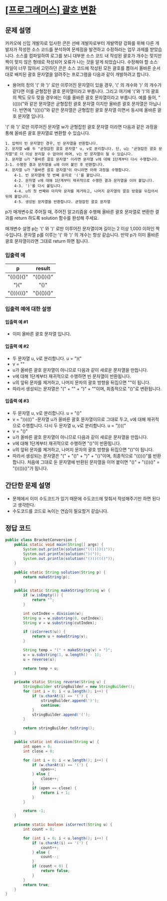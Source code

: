 # [\[프로그래머스\] 괄호 변환](https://programmers.co.kr/learn/courses/30/lessons/60058)

## 문제 설명

카카오에 신입 개발자로 입사한 콘은 선배 개발자로부터 개발역량 강화를 위해 다른 개발자가 작성한 소스 코드를 분석하여 문제점을 발견하고 수정하라는 업무 과제를 받았습니다. 소스를 컴파일하여 로그를 보니 대부분 소스
코드 내 작성된 괄호가 개수는 맞지만 짝이 맞지 않은 형태로 작성되어 오류가 나는 것을 알게 되었습니다. 수정해야 할 소스 파일이 너무 많아서 고민하던 콘은 소스 코드에 작성된 모든 괄호를 뽑아서 올바른 순서대로
배치된 괄호 문자열을 알려주는 프로그램을 다음과 같이 개발하려고 합니다.

- 용어의 정의
  '(' 와 ')' 로만 이루어진 문자열이 있을 경우, '(' 의 개수와 ')' 의 개수가 같다면 이를 균형잡힌 괄호 문자열이라고 부릅니다. 그리고 여기에 '('와 ')'의 괄호의 짝도 모두 맞을 경우에는 이를
  올바른 괄호 문자열이라고 부릅니다. 예를 들어, "(()))("와 같은 문자열은 균형잡힌 괄호 문자열 이지만 올바른 괄호 문자열은 아닙니다. 반면에 "(())()"와 같은 문자열은 균형잡힌 괄호 문자열 이면서
  동시에 올바른 괄호 문자열 입니다.

'(' 와 ')' 로만 이루어진 문자열 w가 균형잡힌 괄호 문자열 이라면 다음과 같은 과정을 통해 올바른 괄호 문자열로 변환할 수 있습니다.

```
1. 입력이 빈 문자열인 경우, 빈 문자열을 반환합니다.
2. 문자열 w를 두 "균형잡힌 괄호 문자열" u, v로 분리합니다. 단, u는 "균형잡힌 괄호 문자열"로 더 이상 분리할 수 없어야 하며, v는 빈 문자열이 될 수 있습니다.
3. 문자열 u가 "올바른 괄호 문자열" 이라면 문자열 v에 대해 1단계부터 다시 수행합니다. 3-1. 수행한 결과 문자열을 u에 이어 붙인 후 반환합니다.
4. 문자열 u가 "올바른 괄호 문자열"이 아니라면 아래 과정을 수행합니다. 
    4-1. 빈 문자열에 첫 번째 문자로 '('를 붙입니다. 
    4-2. 문자열 v에 대해 1단계부터 재귀적으로 수행한 결과 문자열을 이어 붙입니다. 
    4-3. ')'를 다시 붙입니다. 
    4-4. u의 첫 번째와 마지막 문자를 제거하고, 나머지 문자열의 괄호 방향을 뒤집어서 뒤에 붙입니다. 
    4-5. 생성된 문자열을 반환합니다. 균형잡힌 괄호 문자열
```

p가 매개변수로 주어질 때, 주어진 알고리즘을 수행해 올바른 괄호 문자열로 변환한 결과를 return 하도록 solution 함수를 완성해 주세요.

매개변수 설명 p는 '(' 와 ')' 로만 이루어진 문자열이며 길이는 2 이상 1,000 이하인 짝수입니다. 문자열 p를 이루는 '(' 와 ')' 의 개수는 항상 같습니다. 만약 p가 이미 올바른 괄호 문자열이라면
그대로 return 하면 됩니다.

### 입출력 예

p | result
:---: | :---:
"(()())()" | "(()())()"
")(" | "()"
"()))((()" | "()(())()"

### 입출력 예에 대한 설명

#### 입출력 예 #1

- 이미 올바른 괄호 문자열 입니다.

#### 입출력 예 #2

- 두 문자열 u, v로 분리합니다. u = ")("
- v = ""
- u가 올바른 괄호 문자열이 아니므로 다음과 같이 새로운 문자열을 만듭니다.
- v에 대해 1단계부터 재귀적으로 수행하면 빈 문자열이 반환됩니다.
- u의 앞뒤 문자를 제거하고, 나머지 문자의 괄호 방향을 뒤집으면 ""이 됩니다.
- 따라서 생성되는 문자열은 "(" + "" + ")" + ""이며, 최종적으로 "()"로 변환됩니다.

#### 입출력 예 #3

- 두 문자열 u, v로 분리합니다. u = "()"
- v = "))((()"
  -문자열 u가 올바른 괄호 문자열이므로 그대로 두고, v에 대해 재귀적으로 수행합니다. 다시 두 문자열 u, v로 분리합니다. u = "))(("
- v = "()"
- u가 올바른 괄호 문자열이 아니므로 다음과 같이 새로운 문자열을 만듭니다.
- v에 대해 1단계부터 재귀적으로 수행하면 "()"이 반환됩니다.
- u의 앞뒤 문자를 제거하고, 나머지 문자의 괄호 방향을 뒤집으면 "()"이 됩니다.
- 따라서 생성되는 문자열은 "(" + "()" + ")" + "()"이며, 최종적으로 "(())()"를 반환합니다. 처음에 그대로 둔 문자열에 반환된 문자열을 이어 붙이면 "()" + "(())()"
  = "()(())()"가 됩니다.

## 간단한 문제 설명

- 문제에서 이미 수도코드가 있기 때문에 수도코드에 맞춰서 작성해주기만 하면 된다고 생각한다.
- 수도코드를 코드로 녹이는 연습이 필요할거 같습니다.

## 정답 코드

```java
public class BracketConversion {
    public static void main(String[] args) {
        System.out.println(solution("(()())()"));
        System.out.println(solution(")("));
        System.out.println(solution("()))((()"));
    }

    public static String solution(String p) {
        return makeString(p);
    }

    public static String makeString(String w) {
        if (w.isEmpty()) {
            return "";
        }

        int cutIndex = division(w);
        String u = w.substring(0, cutIndex);
        String v = w.substring(cutIndex);

        if (isCorrect(u)) {
            return u + makeString(v);
        }

        String temp = "(" + makeString(v) + ")";
        u = u.substring(1, u.length() - 1);
        u = reverse(u);

        return temp + u;
    }

    private static String reverse(String u) {
        StringBuilder stringBuilder = new StringBuilder();
        for (int i = 0; i < u.length(); i++) {
            if (u.charAt(i) == '(') {
                stringBuilder.append(')');
                continue;
            }
            stringBuilder.append('(');
        }

        return stringBuilder.toString();
    }

    public static int division(String w) {
        int open = 0;
        int close = 0;

        for (int i = 0; i < w.length(); i++) {
            if (w.charAt(i) == '(') {
                open++;
            } else {
                close++;
            }
            if (open == close) {
                return i + 1;
            }
        }

        return -1;
    }

    private static boolean isCorrect(String u) {
        int count = 0;

        for (int i = 0; i < u.length(); i++) {
            if (u.charAt(i) == '(') {
                count++;
            } else {
                count--;
            }
            if (count < 0) {
                return false;
            }
        }
        return true;
    }
}

```

